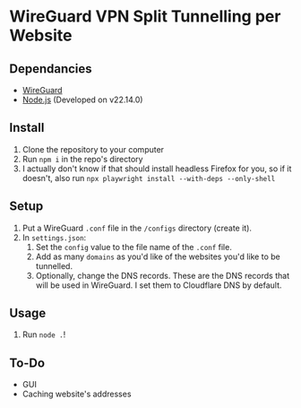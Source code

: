 # WireGuard VPN Split Tunnelling per Website

## Dependancies
- [WireGuard](https://www.wireguard.com/install/)
- [Node.js](https://nodejs.org/en/download) (Developed on v22.14.0)

## Install

1. Clone the repository to your computer
2. Run `npm i` in the repo's directory
3. I actually don't know if that should install headless Firefox for you, so if it doesn't, also run `npx playwright install --with-deps --only-shell`

## Setup

1. Put a WireGuard `.conf` file in the `/configs` directory (create it).
2. In `settings.json`:
    1. Set the `config` value to the file name of the `.conf` file.
    2. Add as many `domains` as you'd like of the websites you'd like to be tunnelled.
    3. Optionally, change the DNS records. These are the DNS records that will be used in WireGuard. I set them to Cloudflare DNS by default.

## Usage

1. Run `node .`!


## To-Do

- GUI
- Caching website's addresses